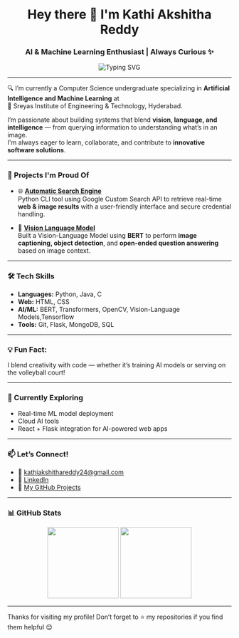 <h1 align="center">Hey there 👋 I'm Kathi Akshitha Reddy</h1>
<h3 align="center">AI & Machine Learning Enthusiast | Always Curious ✨</h3>

<p align="center">
  <img src="https://readme-typing-svg.demolab.com?font=Fira+Code&pause=1000&width=450&lines=Engineering+the+Future+with+AI;Lifelong+Learner+%7C+Creative+Thinker;Let's+Build+Something+Great+Together!🌟" alt="Typing SVG" />
</p>

---

🔍 I’m currently a Computer Science undergraduate specializing in **Artificial Intelligence and Machine Learning** at  
📍 Sreyas Institute of Engineering & Technology, Hyderabad.

I’m passionate about building systems that blend **vision, language, and intelligence** — from querying information to understanding what’s in an image.  
I'm always eager to learn, collaborate, and contribute to **innovative software solutions**.

---

### 🚀 Projects I'm Proud Of

- 🌐 [**Automatic Search Engine**](https://github.com/kathiakshitha/Automatic-Search-Engine)  
  Python CLI tool using Google Custom Search API to retrieve real-time **web & image results** with a user-friendly interface and secure credential handling.

- 🧠 [**Vision Language Model**](https://github.com/kathiakshitha/Visual-Language-Model-for-Contextual-Image-Understanding-and-Query-Response)  
  Built a Vision-Language Model using **BERT** to perform **image captioning, object detection**, and **open-ended question answering** based on image context.

---

### 🛠️ Tech Skills

- **Languages:** Python, Java, C  
- **Web:** HTML, CSS  
- **AI/ML:** BERT, Transformers, OpenCV, Vision-Language Models,Tensorflow 
- **Tools:** Git, Flask, MongoDB, SQL

---

### 💡 Fun Fact:
I blend creativity with code — whether it’s training AI models or serving on the volleyball court!

---

### 🌱 Currently Exploring

- Real-time ML model deployment  
- Cloud AI tools  
- React + Flask integration for AI-powered web apps

---

### 📫 Let’s Connect!

- 📧 [kathiakshithareddy24@gmail.com](mailto:kathiakshithareddy24@gmail.com)  
- 🔗 [LinkedIn](https://www.linkedin.com/in/kathi-akshitha-reddy-32b382282/)  
- 🧠 [My GitHub Projects](https://github.com/kathiakshitha)

---

### 📊 GitHub Stats

<p align="center">
  <img src="https://github-readme-stats.vercel.app/api?username=kathiakshitha&show_icons=true&theme=radical" height="160" />
  <img src="https://github-readme-stats.vercel.app/api/top-langs/?username=kathiakshitha&layout=compact&theme=radical" height="160" />
</p>

---

Thanks for visiting my profile! Don’t forget to ⭐ my repositories if you find them helpful 😊
